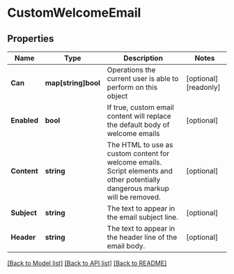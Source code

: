 # CustomWelcomeEmail

## Properties

Name | Type | Description | Notes
------------ | ------------- | ------------- | -------------
**Can** | **map[string]bool** | Operations the current user is able to perform on this object | [optional] [readonly] 
**Enabled** | **bool** | If true, custom email content will replace the default body of welcome emails | [optional] 
**Content** | **string** | The HTML to use as custom content for welcome emails. Script elements and other potentially dangerous markup will be removed. | [optional] 
**Subject** | **string** | The text to appear in the email subject line. | [optional] 
**Header** | **string** | The text to appear in the header line of the email body. | [optional] 

[[Back to Model list]](../README.md#documentation-for-models) [[Back to API list]](../README.md#documentation-for-api-endpoints) [[Back to README]](../README.md)



